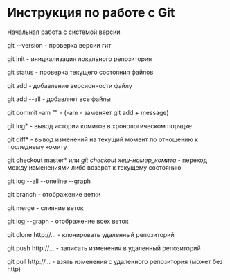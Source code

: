 # Инструкция по работе с Git

Начальная работа с системой версии

git --version - проверка версии гит

git init - инициализация локального репозитория

git status - проверка текущего состояния файлов

git add - добавление версионности файлу

git add --all - добавляет все файлы

git  commit -am "" - (-am - заменяет git add + message)

git log* - вывод истории комитов в хронологическом порядке

git diff* - вывод изменений на текущий момент по отношению к последнему комиту

git checkout master* или *git checkout хеш-номер_комита* - переход между изменениями либо возврат к текущему состоянию

git log --all --oneline --graph

git branch - отображение ветки

git merge - слияние  веток

git log --graph -  отображение всех веток

git clone http://... - клонировать удаленный репозиторий

git push http://... - записать изменения в удаленный репозиторий

git pull http://... - взять изменения с удаленного репозитория (может без http)

 